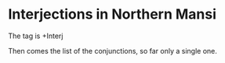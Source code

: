 
# Interjections in Northern Mansi

The tag is +Interj



Then comes the list of the conjunctions,
so far only a single one.



